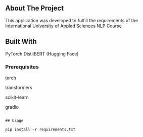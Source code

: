 
## About The Project

This application was developed to fulfill the requirements of the International University of Appled Sciences NLP Course

## Built With

PyTorch
DistilBERT (Hugging Face)

### Prerequisites

torch

transformers

scikit-learn

gradio

```

## Usage

pip install -r requirements.txt





